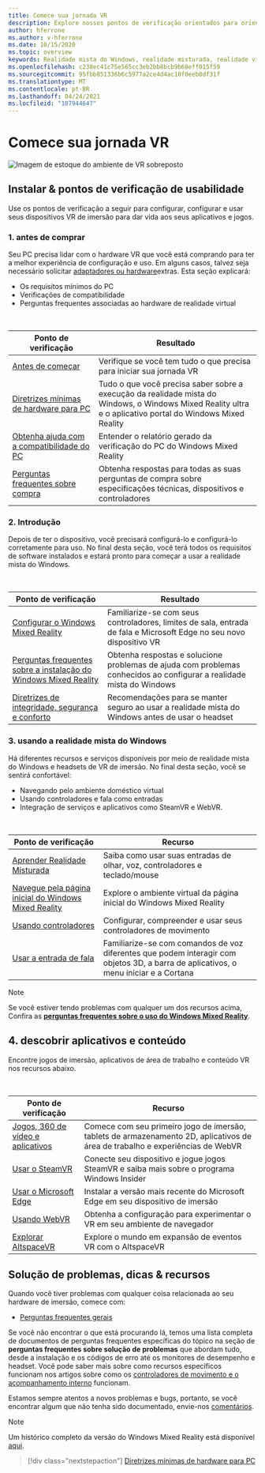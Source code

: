 ```yaml
---
title: Comece sua jornada VR
description: Explore nossos pontos de verificação orientados para orientar novos usuários de dispositivos por meio da configuração e uso de seus dispositivos VR de imersão.
author: hferrone
ms.author: v-hferrone
ms.date: 10/15/2020
ms.topic: overview
keywords: Realidade mista do Windows, realidade misturada, realidade virtual, VR, Sr,
ms.openlocfilehash: c238ec41c75e565cc3eb2bb8bcb9b68eff015f59
ms.sourcegitcommit: 95fbb851336b6c5977a2ce4d4ac10f0eeb0df31f
ms.translationtype: MT
ms.contentlocale: pt-BR
ms.lasthandoff: 04/24/2021
ms.locfileid: "107944647"
---
```

# <a name="start-your-vr-journey"></a>Comece sua jornada VR

![Imagem de estoque do ambiente de VR sobreposto](images/mr-win32-slates-pinspanel.png)

## <a name="setup--usability-checkpoints"></a>Instalar & pontos de verificação de usabilidade

Use os pontos de verificação a seguir para configurar, configurar e usar seus dispositivos VR de imersão para dar vida aos seus aplicativos e jogos.

### <a name="1-before-you-buy"></a>1. antes de comprar

Seu PC precisa lidar com o hardware VR que você está comprando para ter a melhor experiência de configuração e uso. Em alguns casos, talvez seja necessário solicitar [adaptadores ou hardware](recommended-adapters-for-windows-mixed-reality-capable-pcs.md)extras. Esta seção explicará:

* Os requisitos mínimos do PC
* Verificações de compatibilidade
* Perguntas frequentes associadas ao hardware de realidade virtual

<br>

|  Ponto de verificação  |  Resultado  |
| --- | --- |
| [Antes de começar](before-you-start.md) | Verifique se você tem tudo o que precisa para iniciar sua jornada VR |
| [Diretrizes mínimas de hardware para PC](windows-mixed-reality-minimum-pc-hardware-compatibility-guidelines.md) | Tudo o que você precisa saber sobre a execução da realidade mista do Windows, o Windows Mixed Reality ultra e o aplicativo portal do Windows Mixed Reality |
| [Obtenha ajuda com a compatibilidade do PC](get-help-with-pc-compatibility.md) | Entender o relatório gerado da verificação do PC do Windows Mixed Reality |
| [Perguntas frequentes sobre compra](before-you-buy-faqs.md) | Obtenha respostas para todas as suas perguntas de compra sobre especificações técnicas, dispositivos e controladores |

### <a name="2-getting-started"></a>2. Introdução

Depois de ter o dispositivo, você precisará configurá-lo e configurá-lo corretamente para uso. No final desta seção, você terá todos os requisitos de software instalados e estará pronto para começar a usar a realidade mista do Windows.

<br>

|  Ponto de verificação  |  Resultado  |
| --- | --- |
| [Configurar o Windows Mixed Reality](set-up-windows-mixed-reality.md) | Familiarize-se com seus controladores, limites de sala, entrada de fala e Microsoft Edge no seu novo dispositivo VR |
| [Perguntas frequentes sobre a instalação do Windows Mixed Reality](wmr-setup-faq.yml) | Obtenha respostas e solucione problemas de ajuda com problemas conhecidos ao configurar a realidade mista do Windows |
| [Diretrizes de integridade, segurança e conforto](wmr-health-safety-comfort.md) | Recomendações para se manter seguro ao usar a realidade mista do Windows antes de usar o headset  |

### <a name="3-using-windows-mixed-reality"></a>3. usando a realidade mista do Windows

Há diferentes recursos e serviços disponíveis por meio de realidade mista do Windows e headsets de VR de imersão. No final desta seção, você se sentirá confortável:

* Navegando pelo ambiente doméstico virtual
* Usando controladores e fala como entradas
* Integração de serviços e aplicativos como SteamVR e WebVR.

<br>

|  Ponto de verificação  |  Recurso  |
| --- | --- |
| [Aprender Realidade Misturada](learn-mixed-reality.md) | Saiba como usar suas entradas de olhar, voz, controladores e teclado/mouse |
| [Navegue pela página inicial do Windows Mixed Reality](your-mixed-reality-home.md) | Explore o ambiente virtual da página inicial do Windows Mixed Reality  |
| [Usando controladores](controllers-in-wmr.md) | Configurar, compreender e usar seus controladores de movimento |
| [Usar a entrada de fala](using-speech-in-wmr.md) | Familiarize-se com comandos de voz diferentes que podem interagir com objetos 3D, a barra de aplicativos, o menu iniciar e a Cortana |

> [!NOTE]
> Se você estiver tendo problemas com qualquer um dos recursos acima, Confira as **[perguntas frequentes sobre o uso do Windows Mixed Reality](using-wmr-faq.yml)**.

## <a name="4-discover-apps-and-content"></a>4. descobrir aplicativos e conteúdo

Encontre jogos de imersão, aplicativos de área de trabalho e conteúdo VR nos recursos abaixo. 

<br>

|  Ponto de verificação  |  Recurso  |
| --- | --- |
| [Jogos, 360 de vídeo e aplicativos](using-games-and-apps-in-windows-mixed-reality.md) | Comece com seu primeiro jogo de imersão, tablets de armazenamento 2D, aplicativos de área de trabalho e experiências de WebVR |
| [Usar o SteamVR](using-steamvr-with-windows-mixed-reality.md) | Conecte seu dispositivo e jogue jogos SteamVR e saiba mais sobre o programa Windows Insider |
| [Usar o Microsoft Edge](using-microsoft-edge.md) | Instalar a versão mais recente do Microsoft Edge em seu dispositivo de imersão |
| [Usando WebVR](webvr.md) | Obtenha a configuração para experimentar o VR em seu ambiente de navegador |
| [Explorar AltspaceVR](https://docs.microsoft.com/windows/mixed-reality/altspace-vr/journey) | Explore o mundo em expansão de eventos VR com o AltspaceVR |

## <a name="troubleshooting-tips--resources"></a>Solução de problemas, dicas & recursos

Quando você tiver problemas com qualquer coisa relacionada ao seu hardware de imersão, comece com:
 
* [Perguntas frequentes gerais](troubleshooting-windows-mixed-reality.md) 

Se você não encontrar o que está procurando lá, temos uma lista completa de documentos de perguntas frequentes específicas do tópico na seção de **perguntas frequentes sobre solução de problemas** que abordam tudo, desde a instalação e os códigos de erro até os monitores de desempenho e headset. Você pode saber mais sobre como recursos específicos funcionam nos artigos sobre como os [controladores de movimento e o](controllers-in-wmr.md) [acompanhamento interno](tracking-system.md) funcionam.

Estamos sempre atentos a novos problemas e bugs, portanto, se você encontrar algum que não tenha sido documentado, envie-nos [comentários](filing-feedback.md).

> [!NOTE]
> Um histórico completo da versão do Windows Mixed Reality está disponível [aqui](mixed-reality-software.md).

> [!div class="nextstepaction"]
> [Diretrizes mínimas de hardware para PC](windows-mixed-reality-minimum-pc-hardware-compatibility-guidelines.md)

<br>
